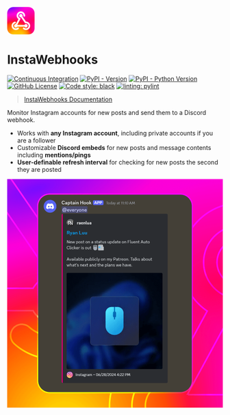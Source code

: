 <img alt="InstaWebhooks" src="assets/Logo.svg" width="64px" />

# InstaWebhooks

[![Continuous Integration](https://github.com/RyanLua/InstaWebhooks/actions/workflows/ci.yml/badge.svg)](https://github.com/RyanLua/InstaWebhooks/actions/workflows/ci.yml) [![PyPI - Version](https://img.shields.io/pypi/v/instawebhooks)](https://pypi.org/project/instawebhooks/#history) [![PyPI - Python Version](https://img.shields.io/pypi/pyversions/instawebhooks)](https://pypi.org/project/instawebhooks/) [![GitHub License](https://img.shields.io/github/license/RyanLua/InstaWebhooks)](https://github.com/RyanLua/InstaWebhooks/blob/main/LICENSE.txt) [![Code style: black](https://img.shields.io/badge/code%20style-black-000000.svg)](https://github.com/psf/black) [![linting: pylint](https://img.shields.io/badge/linting-pylint-yellowgreen)](https://github.com/pylint-dev/pylint)


> [InstaWebhooks Documentation](https://github.com/RyanLua/InstaWebhooks/wiki)

Monitor Instagram accounts for new posts and send them to a Discord webhook.

* Works with **any Instagram account**, including private accounts if you are a follower
* Customizable **Discord embeds** for new posts and message contents including **mentions/pings**
* **User-definable refresh interval** for checking for new posts the second they are posted

<img alt="Example of a new post notification" src="assets/ScreenshotEmbedExample.png" width="512px" />
